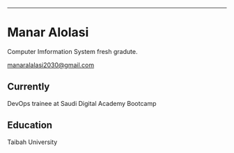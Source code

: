 ---
# Manar Alolasi
Computer Imformation System fresh gradute.

<div id="webaddress">
<a href="manaralalasi2030@gmail.com">manaralalasi2030@gmail.com</a>
</div>


## Currently

DevOps trainee at Saudi Digital Academy Bootcamp



## Education

Taibah University



<!-- ### Footer

Last updated: June 2022 -->
